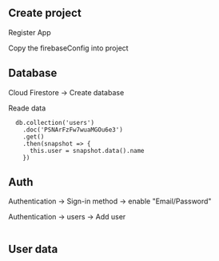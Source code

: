 ## Create project
Register App

Copy the firebaseConfig into project



## Database
Cloud Firestore -> Create database

Reade data
```
  db.collection('users')
    .doc('PSNArFzFw7wuaMGOu6e3')
    .get()
    .then(snapshot => {
      this.user = snapshot.data().name
    })
```



## Auth
Authentication -> Sign-in method -> enable "Email/Password"


Authentication -> users -> Add user

```
```

## User data
